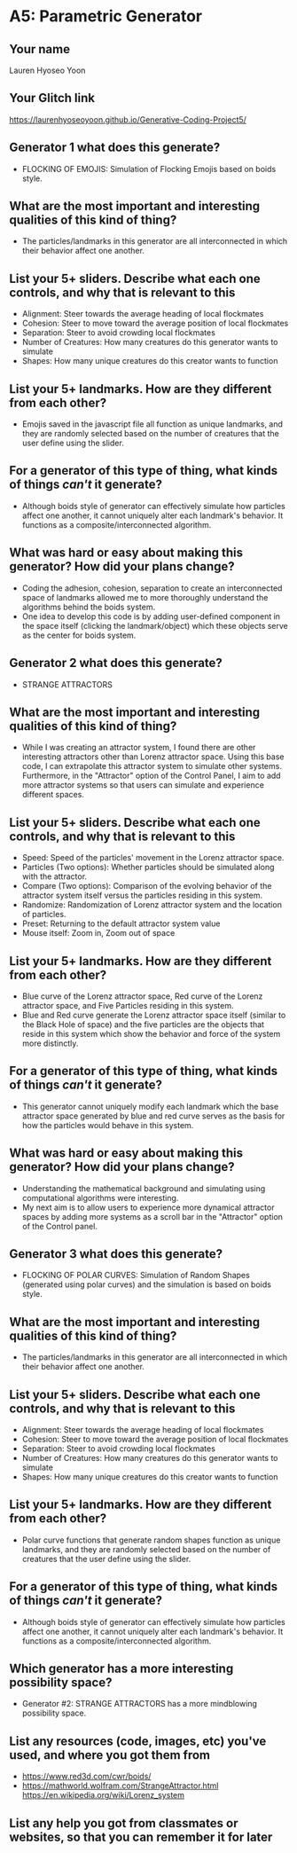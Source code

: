 # A5: Parametric Generator

## Your name
Lauren Hyoseo Yoon

## Your Glitch link
https://laurenhyoseoyoon.github.io/Generative-Coding-Project5/ 


## **Generator 1** what does this generate?
- FLOCKING OF EMOJIS: Simulation of Flocking Emojis based on boids style.  

## What are the most important and interesting qualities of this kind of thing?
- The particles/landmarks in this generator are all interconnected in which their behavior affect one another. 

## List your 5+ sliders. Describe what each one controls, and why that is relevant to this
- Alignment: Steer towards the average heading of local flockmates
- Cohesion: Steer to move toward the average position of local flockmates
- Separation: Steer to avoid crowding local flockmates
- Number of Creatures: How many creatures do this generator wants to simulate 
- Shapes: How many unique creatures do this creator wants to function

## List your 5+ landmarks. How are they different from each other?
- Emojis saved in the javascript file all function as unique landmarks, and they are randomly selected based on the number of creatures that the user define using the slider. 

## For a generator of this type of thing, what kinds of things *can't* it generate?
- Although boids style of generator can effectively simulate how particles affect one another, it cannot uniquely alter each landmark's behavior. It functions as a composite/interconnected algorithm. 

## What was hard or easy about making this generator? How did your plans change?
- Coding the adhesion, cohesion, separation to create an interconnected space of landmarks allowed me to more thoroughly understand the algorithms behind the boids system. 
- One idea to develop this code is by adding user-defined component in the space itself (clicking the landmark/object) which these objects serve as the center for boids system. 

## **Generator 2** what does this generate?
- STRANGE ATTRACTORS

## What are the most important and interesting qualities of this kind of thing?
- While I was creating an attractor system, I found there are other interesting attractors other than Lorenz attractor space. Using this base code, I can extrapolate this attractor system to simulate other systems. Furthermore, in the "Attractor" option of the Control Panel, I aim to add more attractor systems so that users can simulate and experience different spaces. 

## List your 5+ sliders. Describe what each one controls, and why that is relevant to this
- Speed: Speed of the particles' movement in the Lorenz attractor space. 
- Particles (Two options): Whether particles should be simulated along with the attractor. 
- Compare (Two options): Comparison of the evolving behavior of the attractor system itself versus the particles residing in this system. 
- Randomize: Randomization of Lorenz attractor system and the location of particles. 
- Preset: Returning to the default attractor system value 
- Mouse itself: Zoom in, Zoom out of space 

## List your 5+ landmarks. How are they different from each other?
- Blue curve of the Lorenz attractor space, Red curve of the Lorenz attractor space, and Five Particles residing in this system.
- Blue and Red curve generate the Lorenz attractor space itself (similar to the Black Hole of space) and the five particles are the objects that reside in this system which show the behavior and force of the system more distinctly. 

## For a generator of this type of thing, what kinds of things *can't* it generate?
- This generator cannot uniquely modify each landmark which the base attractor space generated by blue and red curve serves as the basis for how the particles would behave in this system. 

## What was hard or easy about making this generator? How did your plans change?
- Understanding the mathematical background and simulating using computational algorithms were interesting. 
- My next aim is to allow users to experience more dynamical attractor spaces by adding more systems as a scroll bar in the "Attractor" option of the Control panel. 

## **Generator 3** what does this generate?
- FLOCKING OF POLAR CURVES: Simulation of Random Shapes (generated using polar curves) and the simulation is based on boids style.  

## What are the most important and interesting qualities of this kind of thing?
- The particles/landmarks in this generator are all interconnected in which their behavior affect one another. 

## List your 5+ sliders. Describe what each one controls, and why that is relevant to this
- Alignment: Steer towards the average heading of local flockmates
- Cohesion: Steer to move toward the average position of local flockmates
- Separation: Steer to avoid crowding local flockmates
- Number of Creatures: How many creatures do this generator wants to simulate 
- Shapes: How many unique creatures do this creator wants to function

## List your 5+ landmarks. How are they different from each other?
- Polar curve functions that generate random shapes function as unique landmarks, and they are randomly selected based on the number of creatures that the user define using the slider. 

## For a generator of this type of thing, what kinds of things *can't* it generate?
- Although boids style of generator can effectively simulate how particles affect one another, it cannot uniquely alter each landmark's behavior. It functions as a composite/interconnected algorithm. 

## Which generator has a more interesting possibility space?
- Generator #2: STRANGE ATTRACTORS has a more mindblowing possibility space. 

## List any resources (code, images, etc) you've used, and where you got them from
- https://www.red3d.com/cwr/boids/
- https://mathworld.wolfram.com/StrangeAttractor.html
https://en.wikipedia.org/wiki/Lorenz_system 

## List any help you got from classmates or websites, so that you can remember it for later
